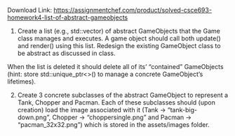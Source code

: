 Download Link: https://assignmentchef.com/product/solved-csce693-homework4-list-of-abstract-gameobjects
<br>
<ol>

 <li> Create a list (e.g., std::vector) of abstract GameObjects that the Game class manages and executes. A game object should call both update() and render() using this list.  Redesign the existing GameObject class to be abstract as discussed in class.</li>

</ol>

When the list is deleted it should delete all of its’ “contained” GameObjects (hint: store std::unique_ptr&lt;&gt;() to manage a concrete GameObject’s lifetimes).

<ol start="2">

 <li>Create 3 concrete subclasses of the abstract GameObject to represent a Tank, Chopper and Pacman. Each of these subclasses should (upon creation) load the image associated with it (Tank -&gt; “tank-big-down.png”, Chopper -&gt; “choppersingle.png” and Pacman -&gt; “pacman_32x32.png”) which is stored in the assets/images folder.</li>

</ol>
